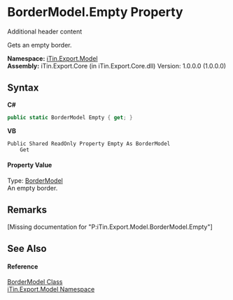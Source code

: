 # BorderModel.Empty Property 
Additional header content 

Gets an empty border.

**Namespace:**&nbsp;<a href="N_iTin_Export_Model">iTin.Export.Model</a><br />**Assembly:**&nbsp;iTin.Export.Core (in iTin.Export.Core.dll) Version: 1.0.0.0 (1.0.0.0)

## Syntax

**C#**<br />
``` C#
public static BorderModel Empty { get; }
```

**VB**<br />
``` VB
Public Shared ReadOnly Property Empty As BorderModel
	Get
```


#### Property Value
Type: <a href="T_iTin_Export_Model_BorderModel">BorderModel</a><br />An empty border.

## Remarks
\[Missing <remarks> documentation for "P:iTin.Export.Model.BorderModel.Empty"\]

## See Also


#### Reference
<a href="T_iTin_Export_Model_BorderModel">BorderModel Class</a><br /><a href="N_iTin_Export_Model">iTin.Export.Model Namespace</a><br />
